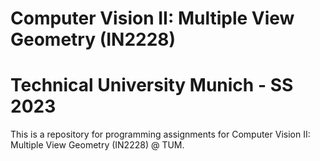 # Computer Vision II: Multiple View Geometry (IN2228)
# Technical University Munich - SS 2023

This is a repository for programming assignments for Computer Vision II: Multiple View Geometry (IN2228) @ TUM.
